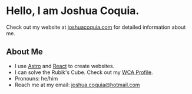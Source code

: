 # Hello, I am Joshua Coquia.

Check out my website at [joshuacoquia.com](https://joshuacoquia.com) for detailed information about me.

## About Me

- I use [Astro](https://astro.build) and [React](https://react.dev) to create websites.
- I can solve the Rubik's Cube. Check out my [WCA Profile](https://www.worldcubeassociation.org/persons/2023COQU02).
- Pronouns: he/him
- Reach me at my email: joshua.coquia@hotmail.com

<!-- Template text below: -->
<!--
**JoshuaCoquia/JoshuaCoquia** is a ✨ _special_ ✨ repository because its `README.md` (this file) appears on your GitHub profile.

Here are some ideas to get you started:

- 🔭 I’m currently working on ...
- 🌱 I’m currently learning ...
- 👯 I’m looking to collaborate on ...
- 🤔 I’m looking for help with ...
- 💬 Ask me about ...
- 📫 How to reach me: ...
- 😄 Pronouns: ...
- ⚡ Fun fact: ...
-->
